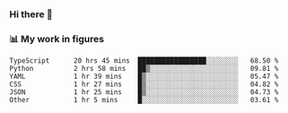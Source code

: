 ### Hi there 👋

### 📊 My work in figures

<!--START_SECTION:waka-->

```text
TypeScript      20 hrs 45 mins  █████████████████░░░░░░░░   68.50 %
Python          2 hrs 58 mins   ██▒░░░░░░░░░░░░░░░░░░░░░░   09.81 %
YAML            1 hr 39 mins    █▒░░░░░░░░░░░░░░░░░░░░░░░   05.47 %
CSS             1 hr 27 mins    █▒░░░░░░░░░░░░░░░░░░░░░░░   04.82 %
JSON            1 hr 25 mins    █▒░░░░░░░░░░░░░░░░░░░░░░░   04.73 %
Other           1 hr 5 mins     █░░░░░░░░░░░░░░░░░░░░░░░░   03.61 %
```

<!--END_SECTION:waka-->
